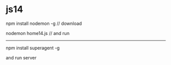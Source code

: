 # js14

npm install nodemon -g // download
>>
nodemon home14.js // and run
____
npm install superagent -g

and run server
